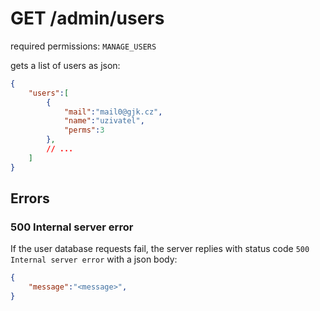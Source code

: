 # GET /admin/users

required permissions: `MANAGE_USERS`

gets a list of users as json:

```json
{
    "users":[
        {
            "mail":"mail0@gjk.cz",
            "name":"uzivatel",
            "perms":3
        },
		// ...
    ]
}
```

## Errors

### 500 Internal server error

If the user database requests fail, the server replies with status code `500 Internal server error` with a json body:

```json
{
    "message":"<message>",
}
```
